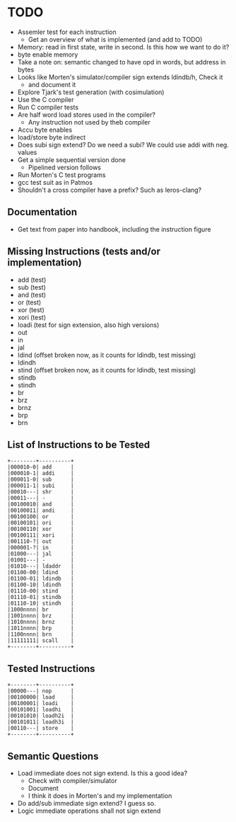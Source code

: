# TODO

* Assemler test for each instruction
   * Get an overview of what is implemented (and add to TODO)
 * Memory: read in first state, write in second. Is this how we want to do it?
 * byte enable memory
 * Take a note on: semantic changed to have opd in words, but address in bytes
 * Looks like Morten's simulator/compiler sign extends ldindb/h, Check it
   * and document it
 * Explore Tjark's test generation (with cosimulation)
 * Use the C compiler
 * Run C compiler tests
 * Are half word load stores used in the compiler?
   * Any instruction not used by theb compiler 
 * Accu byte enables
 * load/store byte indirect
 * Does subi sign extend? Do we need a subi? We could use addi with neg. values
 * Get a simple sequential version done
   * Pipelined version follows
 * Run Morten's C test programs
 * gcc test suit as in Patmos
 * Shouldn't a cross compiler have a prefix? Such as leros-clang?

## Documentation

 * Get text from paper into handbook, including the instruction figure

## Missing Instructions (tests and/or implementation)

* add (test)
* sub (test)
* and (test)
* or (test)
* xor (test)
* xori (test)
* loadi (test for sign extension, also high versions)
* out
* in
* jal
* ldind (offset broken now, as it counts for ldindb, test missing)
* ldindh
* stind (offset broken now, as it counts for ldindb, test missing)
* stindb
* stindh
* br
* brz
* brnz
* brp
* brn

## List of Instructions to be Tested

```aidl
+--------+----------+
|000010-0| add      |
|000010-1| addi     |
|000011-0| sub      |
|000011-1| subi     |
|00010---| shr      |
|00011---| -        |
|00100010| and      |
|00100011| andi     |
|00100100| or       |
|00100101| ori      |
|00100110| xor      |
|00100111| xori     |
|001110-?| out      |
|000001-?| in       |
|01000---| jal      |
|01001---| -        |
|01010---| ldaddr   |
|01100-00| ldind    |
|01100-01| ldindb   |
|01100-10| ldindh   |
|01110-00| stind    |
|01110-01| stindb   |
|01110-10| stindh   |
|1000nnnn| br       |
|1001nnnn| brz      |
|1010nnnn| brnz     |
|1011nnnn| brp      |
|1100nnnn| brn      |
|11111111| scall    |
+--------+----------+
```

## Tested Instructions

```aidl
+--------+----------+
|00000---| nop      |
|00100000| load     |
|00100001| loadi    |
|00101001| loadhi   |
|00101010| loadh2i  |
|00101011| loadh3i  |
|00110---| store    |
+--------+----------+
```
## Semantic Questions

 * Load immediate does not sign extend. Is this a good idea?
   * Check with compiler/simulator
   * Document
   * I think it does in Morten's and my implementation
 * Do add/sub immediate sign extend? I guess so.
 * Logic immediate operations shall not sign extend